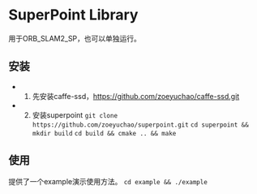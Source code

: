 # SuperPoint Library
用于ORB_SLAM2_SP，也可以单独运行。
## 安装
- 1. 先安装caffe-ssd，https://github.com/zoeyuchao/caffe-ssd.git
- 2. 安装superpoint
     `git clone https://github.com/zoeyuchao/superpoint.git`
     `cd superpoint && mkdir build`
     `cd build && cmake .. && make`
## 使用
  提供了一个example演示使用方法。
  `cd example && ./example`
